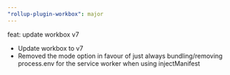 ```yaml
---
"rollup-plugin-workbox": major
---
```


feat: update workbox v7

- Update workbox to v7
- Removed the mode option in favour of just always bundling/removing process.env for the service worker when using injectManifest
